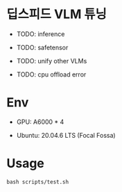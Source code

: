 # 딥스피드 VLM 튜닝

- TODO: inference

- TODO: safetensor

- TODO: unify other VLMs

- TODO: cpu offload error


# Env

- GPU: A6000 * 4

- Ubuntu: 20.04.6 LTS (Focal Fossa)


# Usage

```
bash scripts/test.sh 
```